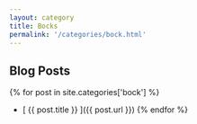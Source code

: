 ```yaml
---
layout: category
title: Bocks
permalink: '/categories/bock.html'
---
```


## Blog Posts

{% for post in site.categories['bock'] %}
  *  [ {{ post.title }} ]({{ post.url }})
{% endfor %}
